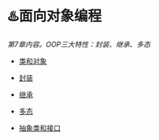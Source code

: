 # ♨️面向对象编程 
*第7章内容。OOP三大特性：封装、继承、多态*
+ [类和对象](https://github.com/fmw666/Java/blob/master/OOP/%E7%AB%A0%E8%8A%827(%E8%AF%BE%E6%97%B632~%E8%AF%BE%E6%97%B640).md)

+ [封装](https://github.com/fmw666/Java/blob/master/OOP/%E7%AB%A0%E8%8A%827(%E8%AF%BE%E6%97%B641~%E8%AF%BE%E6%97%B645).md) 

+ [继承](https://github.com/fmw666/Java/blob/master/OOP/%E7%AB%A0%E8%8A%827(%E8%AF%BE%E6%97%B646~%E8%AF%BE%E6%97%B651).md)

+ [多态](https://github.com/fmw666/Java/blob/master/OOP/%E7%AB%A0%E8%8A%827(%E8%AF%BE%E6%97%B652~%E8%AF%BE%E6%97%B655).md) 

+ [抽象类和接口](https://github.com/fmw666/Java/blob/master/OOP/%E7%AB%A0%E8%8A%827(%E8%AF%BE%E6%97%B656~%E8%AF%BE%E6%97%B663).md)

 
 

